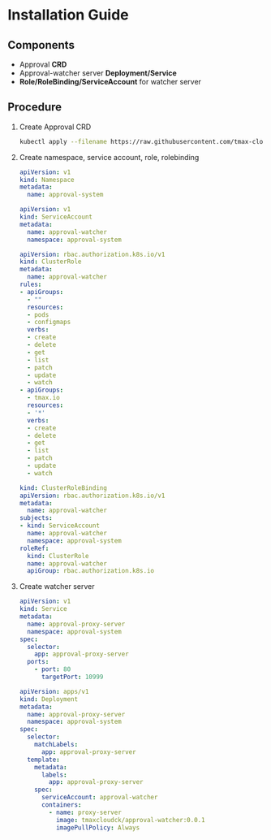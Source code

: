 # Installation Guide

## Components
- Approval **CRD**
- Approval-watcher server **Deployment/Service**
- **Role/RoleBinding/ServiceAccount** for watcher server

## Procedure
1. Create Approval CRD
    ```bash
    kubectl apply --filename https://raw.githubusercontent.com/tmax-cloud/approval-watcher/master/deploy/crds/tmax.io_approvals_crd.yaml
    ```
2. Create namespace, service account, role, rolebinding
   ```yaml
   apiVersion: v1
   kind: Namespace
   metadata:
     name: approval-system
   ```
   ```yaml
   apiVersion: v1
   kind: ServiceAccount
   metadata:
     name: approval-watcher
     namespace: approval-system
   ```
   ```yaml
   apiVersion: rbac.authorization.k8s.io/v1
   kind: ClusterRole
   metadata:
     name: approval-watcher
   rules:
   - apiGroups:
     - ""
     resources:
     - pods
     - configmaps
     verbs:
     - create
     - delete
     - get
     - list
     - patch
     - update
     - watch
   - apiGroups:
     - tmax.io
     resources:
     - '*'
     verbs:
     - create
     - delete
     - get
     - list
     - patch
     - update
     - watch
   ```
   ```yaml
   kind: ClusterRoleBinding
   apiVersion: rbac.authorization.k8s.io/v1
   metadata:
     name: approval-watcher
   subjects:
   - kind: ServiceAccount
     name: approval-watcher
     namespace: approval-system
   roleRef:
     kind: ClusterRole
     name: approval-watcher
     apiGroup: rbac.authorization.k8s.io
   ```
3. Create watcher server
   ```yaml
   apiVersion: v1
   kind: Service
   metadata:
     name: approval-proxy-server
     namespace: approval-system
   spec:
     selector:
       app: approval-proxy-server
     ports:
       - port: 80
         targetPort: 10999
   ```
   ```yaml
   apiVersion: apps/v1
   kind: Deployment
   metadata:
     name: approval-proxy-server
     namespace: approval-system
   spec:
     selector:
       matchLabels:
         app: approval-proxy-server
     template:
       metadata:
         labels:
           app: approval-proxy-server
       spec:
         serviceAccount: approval-watcher
         containers:
           - name: proxy-server
             image: tmaxcloudck/approval-watcher:0.0.1
             imagePullPolicy: Always
   ```
